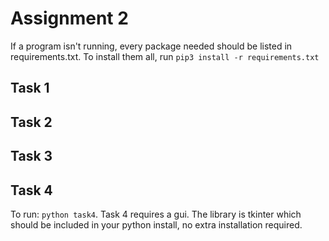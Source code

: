 # Assignment 2
If a program isn't running, every package needed should be listed in requirements.txt.
To install them all, run `pip3 install -r requirements.txt`

## Task 1

## Task 2

## Task 3

## Task 4
To run: `python task4`.
Task 4 requires a gui. The library is tkinter which should be included in your python install, no extra installation required. 
